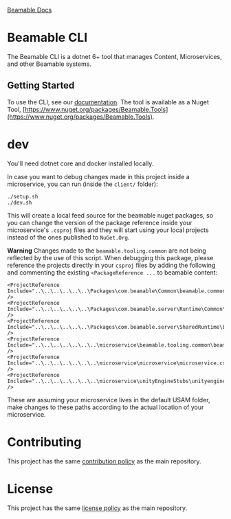 [Beamable Docs](https://docs.beamable.com/docs/beamable-overview)

# Beamable CLI
The Beamable CLI is a dotnet 6+ tool that manages Content, Microservices, and other Beamable systems. 

## Getting Started
To use the CLI, see our [documentation](https://docs.beamable.com/docs/cli-guide-getting-started). The tool is available as a Nuget Tool, [https://www.nuget.org/packages/Beamable.Tools](https://www.nuget.org/packages/Beamable.Tools).


# dev
You'll need dotnet core and docker installed locally.

In case you want to debug changes made in this project inside a microservice, you can run (inside the `client/` folder):
```
./setup.sh
./dev.sh
```

This will create a local feed source for the beamable nuget packages, so you can change the version of the package
reference inside your microservice's `.csproj` files and they will start using your local projects instead of the ones
published to `NuGet.Org`.

**Warning**
Changes made to the `beamable.tooling.common` are not being reflected by the use of this script. When debugging this
package, please reference the projects directly in your `csproj` files by adding the following and commenting the existing
`<PackageReference ...` to beamable content:

```
<ProjectReference Include="..\..\..\..\..\..\Packages\com.beamable\Common\beamable.common.csproj" />
<ProjectReference Include="..\..\..\..\..\..\Packages\com.beamable.server\Runtime\Common\beamable.server.common.csproj" />
<ProjectReference Include="..\..\..\..\..\..\Packages\com.beamable.server\SharedRuntime\beamable.server.csproj" />
<ProjectReference Include="..\..\..\..\..\..\..\microservice\beamable.tooling.common\beamable.tooling.common.csproj" />
<ProjectReference Include="..\..\..\..\..\..\..\microservice\microservice\microservice.csproj" />
<ProjectReference Include="..\..\..\..\..\..\..\microservice\unityEngineStubs\unityenginestubs.csproj" />
```

These are assuming your microservice lives in the default USAM folder, make changes to these paths according to
the actual location of your microservice.


# Contributing 
This project has the same [contribution policy](https://github.com/beamable/BeamableProduct/tree/main/README.md#Contributing) as the main repository.

# License 
This project has the same [license policy](https://github.com/beamable/BeamableProduct/tree/main/README.md#License) as the main repository.
